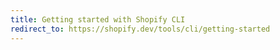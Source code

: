 ```yaml
---
title: Getting started with Shopify CLI
redirect_to: https://shopify.dev/tools/cli/getting-started
---
```

